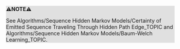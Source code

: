 <div style="margin:2em; background-color: #e0e0e0;">

<strong>⚠️NOTE️️️⚠️</strong>

See Algorithms/Sequence Hidden Markov Models/Certainty of Emitted Sequence Traveling Through Hidden Path Edge_TOPIC and Algorithms/Sequence Hidden Markov Models/Baum-Welch Learning_TOPIC.
</div>

